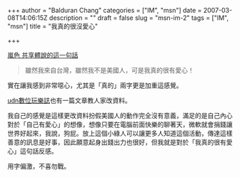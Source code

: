 +++
author = "Balduran Chang"
categories = ["IM", "msn"]
date = 2007-03-08T14:06:15Z
description = ""
draft = false
slug = "msn-im-2"
tags = ["IM", "msn"]
title = "我真的很沒愛心"

+++


[嵐色 共享體說的這一句話](http://blog.yam.com/itbox/article/8659947 "嵐色 共享體 @ Tech Tap:MSN狀態I'M ，我在台灣，但可以假裝在美國，大公開! - 天空部落")

> 雖然我來自台灣，雖然我不是美國人，可是我真的很有愛心！

實在讓我感到非常噁心，尤其是「真的」兩字更是加重這感覺。

[udn數位玩樂誌](http://mag.udn.com/mag/it/storypage.jsp?f_MAIN_ID=192&f_SUB_ID=1090&f_ART_ID=60599 "udn數位玩樂誌 - 軟體情報 - 線上軟體 - MSN暱稱前跑出的「I'm」是什麼？ 莫非中毒了？")也有一篇文章教人家改資料。

我自己的感覺是這樣更改資料扮假美國人的動作完全沒有意義，滿足的是自己內心對於「自己有愛心」的想像，想像只要在電腦前面快樂的聊著天，微軟就會捐錢讓世界好起來，我說，狗屁。放上這個小綠人可以讓更多人知道這個活動，傳達這樣善意的訊息是好事，因此願意起身出錢出力也很好，但我就是對於「我真的很有愛心」這句話反感。

用字偏激，不喜勿戰。

